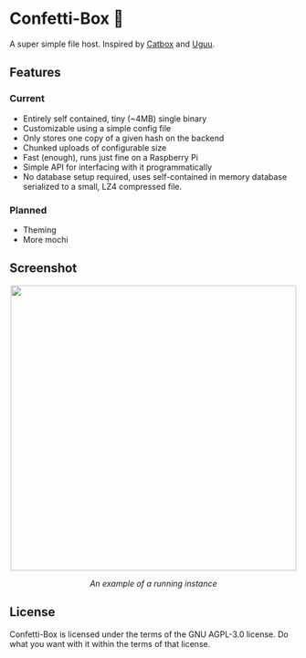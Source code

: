 # Confetti-Box 🎉
A super simple file host. Inspired by [Catbox](https://catbox.moe) and [Uguu](https://uguu.se).

## Features
### Current
- Entirely self contained, tiny (~4MB) single binary 
- Customizable using a simple config file
- Only stores one copy of a given hash on the backend
- Chunked uploads of configurable size
- Fast (enough), runs just fine on a Raspberry Pi
- Simple API for interfacing with it programmatically
- No database setup required, uses self-contained in memory database
  serialized to a small, LZ4 compressed file.

### Planned
- Theming
- More mochi

## Screenshot
<p align="center">
  <img width="500px" src="https://github.com/user-attachments/assets/2ca05da6-ce5e-4cde-a3b0-453ccdd33264">
  <p align="center"><i>An example of a running instance</i></p>
</p>

## License
Confetti-Box is licensed under the terms of the GNU AGPL-3.0 license. Do what you want
with it within the terms of that license.
